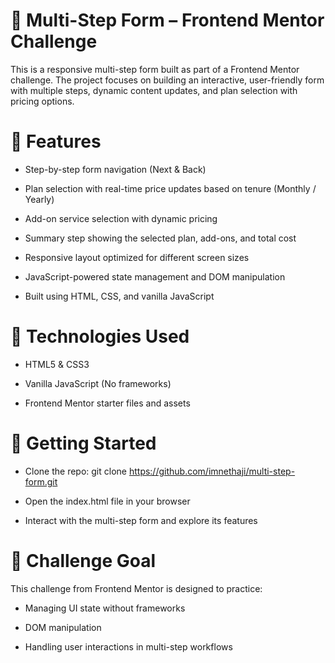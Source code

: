 # 📝 Multi-Step Form – Frontend Mentor Challenge

This is a responsive multi-step form built as part of a Frontend Mentor challenge. The project focuses on building an interactive, user-friendly form with multiple steps, dynamic content updates, and plan selection with pricing options.

# 🔧 Features

- Step-by-step form navigation (Next & Back)

- Plan selection with real-time price updates based on tenure (Monthly / Yearly)

- Add-on service selection with dynamic pricing

- Summary step showing the selected plan, add-ons, and total cost

- Responsive layout optimized for different screen sizes

- JavaScript-powered state management and DOM manipulation

- Built using HTML, CSS, and vanilla JavaScript

# 📁 Technologies Used

- HTML5 & CSS3

- Vanilla JavaScript (No frameworks)

- Frontend Mentor starter files and assets

# 🚀 Getting Started

- Clone the repo:
  git clone https://github.com/imnethaji/multi-step-form.git

- Open the index.html file in your browser

- Interact with the multi-step form and explore its features

# 🎯 Challenge Goal

This challenge from Frontend Mentor is designed to practice:

- Managing UI state without frameworks

- DOM manipulation

- Handling user interactions in multi-step workflows
